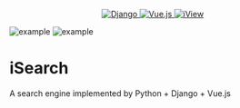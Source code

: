 <p align="center">
    <a href="https://www.djangoproject.com/">
        <img src="https://avatars2.githubusercontent.com/u/27804?v=4" alt="Django"/>
    </a>
    <a href="https://vuejs.org/">
        <img src="https://avatars1.githubusercontent.com/u/6128107?v=4" alt="Vue.js">
    </a>
    <a href="http://iview.talkingdata.com/#/">
        <img src="https://avatars3.githubusercontent.com/u/20693613?v=4" alt="iView">
    </a>
</p>

![example](https://img.shields.io/badge/example-v1.0-blue.svg)
![example](https://img.shields.io/github/license/jaingmengmeng/iSearch)

# iSearch

A search engine implemented by Python + Django + Vue.js
